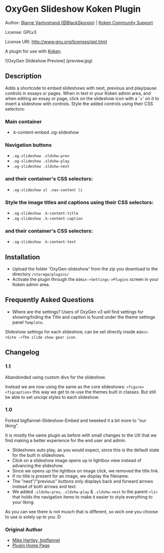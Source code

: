 # OxyGen Slideshow Koken Plugin

Author: [Bjarne Varöystrand  (@BlackSkorpio)](http://varoystrand.se) | [Koken Community Support](http://kokensupport.com)

License: GPLv3

License URI: http://www.gnu.org/licenses/gpl.html

A plugin for use with [Koken](http://koken.me).

![OxyGen Slideshow Preview] (preview.jpg)
## Description
Adds a shortcode to embed slideshows with next, previous and play/pause controls in essays or pages.
When in text in your Koken admin area, and when editing an essay or page, click on the slideshow icon with a '+' on it to insert a slideshow with controls. Style the added controls using their CSS selectors:
### Main container
* .k-content-embed .og-slideshow

### Navigation buttons
* `.og-slideshow .sldshw-prev`
* `.og-slideshow .sldshw-play`
* `.og-slideshow .sldshw-next`

### and their container's CSS selectors:
* `.og-slideshow ul .nav-content li`

### Style the image titles and captions using their CSS selectors:
* `.og-slideshow .k-content-title`
* `.og-slideshow .k-content-caption`

### and their container's CSS selectors:
* `.og-slideshow .k-content-text`

## Installation
* Upload the folder 'OxyGen-slideshow' from the zip you download to the directory `/storage/plugins/`
* Activate the plugin through the `Admin->Settings->Plugins` screen in your Koken admin area.

## Frequently Asked Questions
* Where are the settings?
Users of OxyGen v3 will find settings for showing/hiding the Title and caption is found under the theme settings panel `Template`.

Slideshow settings for each slideshow, can be set directly inside `Admin->Site ->The slide show gear icon`.

## Changelog

### 1.1
Abandonded using custom divs for the slideshow.

Instead we are now using the same as the core slideshows: `<figure>` `<figcaption>` this way we get to re-use the themes built in classes. But still be able to set unciqe styles to each slideshow.

### 1.0
Forked bigflannel-Slideshow-Embed and tweeked it a bit more to "our liking".

It is mostly the same plugin as before with small changes to the UX that we find making a better experience for the end user and admin.

* Slideshows auto play, as you would expect, since this is the default state for the built in slideshows.
* Click on a slideshow image opens up in lightbox view instead of advancing the slideshow.
* Since we opens up the lightbox on image click, we removed the title link.
* If no title is present for an image, we display the filename.
* The "next"/"previous" buttons only displays back and forward arrows instead of both arrows and text.
* We added `.sldshw-prev`, `.sldshw-play` & `.sldshw-next` to the parent `<li>` that holds the navigation items to make it easier to style everything to your liking.

As you can see there is not musch that is different, so wich one you choose to use is solely up to you :D

### Original Author
* [Mike Hartley, bigflannel](http://bigflannel.com)
* [Plugin Home Page](https://github.com/bigflannel/bigflannel-Slideshow-Embed-Koken-Plugin)
